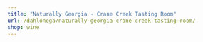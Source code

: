 ```yaml
---
title: "Naturally Georgia - Crane Creek Tasting Room"
url: /dahlonega/naturally-georgia-crane-creek-tasting-room/
shop: wine
---
```

